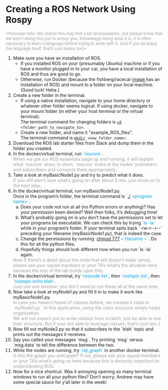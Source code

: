 # Creating a ROS Network Using Rospy

<font color=#A0A0A0 size=2>
*Personal note: We realize this may feel a bit slow/pedantic, but please know that we aren’t doing this just to annoy you. Knowledge being what it is, it is often necessary to learn a language before trying to write with it. And if you do enjoy the language itself, that’s cool beans too!*
</font>

<ol type="1"><li>
Make sure you have an installation of ROS.
<ul><li>
If you installed ROS on your (presumably Ubuntu) machine or if you have a monitor plugged in to your car, you have a local installation of ROS and thus are good to go.
</li><li>
Otherwise, run Docker (because the fishberg/racecar <a href=https://en.wikipedia.org/wiki/System_image> image </a> has an installation of ROS) and mount to a folder on your local machine. (Good luck! Hehe.)
</li></ul></li>

<li>
Create a new folder in the terminal.
<br><ul><li>
If using a native installation, navigate to your home directory or whatever other folder seems logical. If using docker, navigate to your mount folder (in either your host terminal or the virtual terminal).<br>
The terminal command for changing folders is <code><a href="https://en.wikipedia.org/wiki/Cd_(command)">cd</a> &#60;folder_path_to_navigate_to&#62;</code>.
</li><li>
Create a new folder, and name it "example_ROS_files".<br>
The terminal command is <code><a href="https://en.wikipedia.org/wiki/Mkdir">mkdir</a> &#60;new_folder_name&#62;</code>.
</li></ul></li>

<li>Download the ROS lab starter files from Slack and dump them in the folder you created.</li>

<li>In the docker/virtual terminal, run <font color=#00A0F0>`roscore`</font>.<br>
<font color=#A0A0A0>When we get our ROS essentials page up and running, it will explain what `roscore` does; in short, `roscore` looks at the nodes’ publishers and subscribers and connects them appropriately.</font> </li>

<li>Take a look at myBasicNode1.py and try to predict what it does.<br>
<font color=#A0A0A0>If you still aren’t sure what’s going on after about 5 min, just move on to the next step.</font></li>

<li>In the docker/virtual terminal, run myBasicNode1.py.<br>
Once in the program’s folder, the terminal command is <font color=#00A0F0>`<a href="#" data-toggle="tooltip" title="`./` refers to the current folder">./</a> &#60;program name&#62;`</font>.<br>
<ol type="a">
<li>Does your code not run at all (no Python errors or anything)? Has your permission been denied? Well then folks, it’s debugging time!</li>
<li>What’s probably going on is you don’t have the permissions set to let your programs be executable. We can check this by trying <font color=#00A0F0>`ls -la`</font> while in your program’s folder. If your terminal spits back `-rw-r--r--` preceding your filename (myBasicNode1.py), that is indeed the case.</li>
<li>Change the permissions by running <font color=#00A0F0>`<a href="#" data-toggle="tooltip" title="Note that `chmod 777` is not recommended for files containing sensitive or proprietary information because from a security standpoint, it makes those files very accessible.">chmod 777</a> &#60 filename &#62`</font>. Do this for all the python files.</li>
<li> Hopefully things should look different now when you run `ls -la` again.
</li>
</ol>
<font color=#A0A0A0>Now if there’s a detail about the node that still doesn’t make sense, please ask your squad members or your TA’s what’s the situation here because the rest of the lab builds upon this. </font></li>

<li>In the docker/virtual terminal, try <font color=#00A0F0>`rosnode list`</font>, then <font color=#00A0F0>`rostopic list`</font>, then <font color=#00A0F0>`rostopic echo blah`</font>.<br>
<font color=#A0A0A0>Just use one window; you don’t need to run these all at the same time.</font></li>

<li> Now take a look at myNode1.py and fill it in to make it work like myBasicNode1.py.<br>
<font color=#A0A0A0>In case you haven’t heard of classes before, we created a class in `myNode1.py`. In this application, using the class structure simply helps organization.<br>We will not expect you to write classes from scratch; just be able to use their structure. But if your are able to leverage classes, that’s cool too ;)</font><br>
</li>

<li> Now fill out myNode2.py so that it subscribes to the `blah` topic and prints out the messages it receives.
</li>

<li> Say you called your messages `msg`. Try printing `msg` versus `msg.data` to tell the difference between the two.
</li>

<li> While the nodes are running, try <font color=#00A0F0> `rqt_graph` </font> in another docker terminal.<br>
<font color=#A0A0A0>Is this the graph you anticipate? If not, please ask your squad members or your TA’s what’s going on here because this is decently important to understanding ROS.</font>
</li>

<li> Now for a nice shortcut. Was it annoying opening so many terminal windows to run all your python files? Don’t worry; Andrew may have some special sauce for y’all later in the week!
</li>
</ol>
